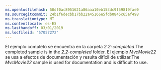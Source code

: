 ```yaml
---
ms.openlocfilehash: 50df0ac8951621a86aaa10eb153dc9f59819fae0
ms.sourcegitcommit: 24b1f6decbb17bb22a45166e5fdb0845c65af498
ms.translationtype: MT
ms.contentlocale: es-ES
ms.lasthandoff: 03/01/2019
ms.locfileid: "57057272"
---
```

<span data-ttu-id="79ecb-101">El ejemplo completo se encuentra en la carpeta *2.2-completed*.</span><span class="sxs-lookup"><span data-stu-id="79ecb-101">The completed sample is in the *2.2-completed* folder.</span></span> <span data-ttu-id="79ecb-102">El ejemplo *MvcMovie22* se usa a efectos de documentación y resulta difícil de utilizar.</span><span class="sxs-lookup"><span data-stu-id="79ecb-102">The *MvcMovie22* sample is used for documentation and is difficult to use.</span></span>